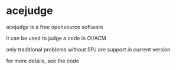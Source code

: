 acejudge
========
acejudge is a free opensource software

it can be used to judge a code in OI/ACM

only traditional problems without SPJ are support in current version

for more details, see the code

